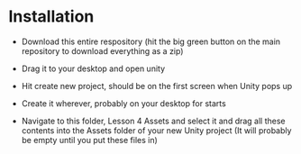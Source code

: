 # Installation

- Download this entire respository (hit the big green button on the main repository to download everything as a zip)

- Drag it to your desktop and open unity

- Hit create new project, should be on the first screen when Unity pops up

- Create it wherever, probably on your desktop for starts

- Navigate to this folder, Lesson 4 Assets and select it and drag all these contents into the Assets folder
  of your new Unity project (It will probably be empty until you put these files in)
